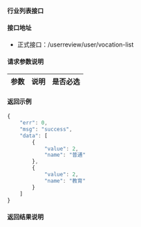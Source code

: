 #### 行业列表接口

#### 接口地址
  * 正式接口：/userreview/user/vocation-list

#### 请求参数说明
|  参数         |说明          |是否必选|
| ------------- |:-------------|:-----:|

#### 返回示例
```javascript
{
    "err": 0,
    "msg": "success",
    "data": [
        {
            "value": 2,
            "name": "普通"
        },
        {
            "value": 2,
            "name": "教育"
        }
    ]
}
```

#### 返回结果说明
```javascript

```